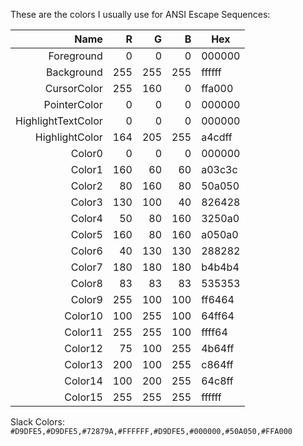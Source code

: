 These are the colors I usually use for ANSI Escape Sequences:

Name               | R   | G   | B   | Hex
-----------------: | --: | --: | --: | ------
Foreground         |   0 |   0 |   0 | 000000
Background         | 255 | 255 | 255 | ffffff
CursorColor        | 255 | 160 |   0 | ffa000
PointerColor       |   0 |   0 |   0 | 000000
HighlightTextColor |   0 |   0 |   0 | 000000
HighlightColor     | 164 | 205 | 255 | a4cdff
Color0             |   0 |   0 |   0 | 000000
Color1             | 160 |  60 |  60 | a03c3c
Color2             |  80 | 160 |  80 | 50a050
Color3             | 130 | 100 |  40 | 826428
Color4             |  50 |  80 | 160 | 3250a0
Color5             | 160 |  80 | 160 | a050a0
Color6             |  40 | 130 | 130 | 288282
Color7             | 180 | 180 | 180 | b4b4b4
Color8             |  83 |  83 |  83 | 535353
Color9             | 255 | 100 | 100 | ff6464
Color10            | 100 | 255 | 100 | 64ff64
Color11            | 255 | 255 | 100 | ffff64
Color12            |  75 | 100 | 255 | 4b64ff
Color13            | 200 | 100 | 255 | c864ff
Color14            | 100 | 200 | 255 | 64c8ff
Color15            | 255 | 255 | 255 | ffffff

Slack Colors: `#D9DFE5,#D9DFE5,#72879A,#FFFFFF,#D9DFE5,#000000,#50A050,#FFA000`
